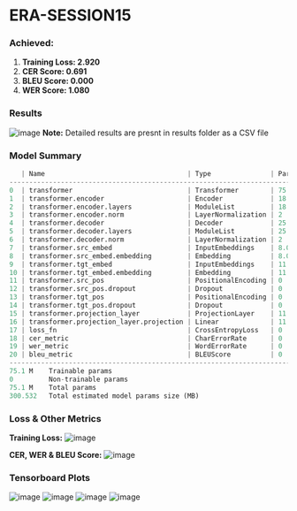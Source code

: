# ERA-SESSION15

### Achieved:
1. **Training Loss: 2.920**
2. **CER Score: 0.691**
3. **BLEU Score: 0.000**
4. **WER Score: 1.080**


### Results
![image](https://github.com/RaviNaik/ERA-SESSION15/assets/23289802/686670d4-e142-498f-9329-ffc7a72da57f)
**Note:** Detailed results are presnt in results folder as a CSV file

### Model Summary
```python
   | Name                                    | Type               | Params
--------------------------------------------------------------------------------
0  | transformer                             | Transformer        | 75.1 M
1  | transformer.encoder                     | Encoder            | 18.9 M
2  | transformer.encoder.layers              | ModuleList         | 18.9 M
3  | transformer.encoder.norm                | LayerNormalization | 2     
4  | transformer.decoder                     | Decoder            | 25.2 M
5  | transformer.decoder.layers              | ModuleList         | 25.2 M
6  | transformer.decoder.norm                | LayerNormalization | 2     
7  | transformer.src_embed                   | InputEmbeddings    | 8.0 M 
8  | transformer.src_embed.embedding         | Embedding          | 8.0 M 
9  | transformer.tgt_embed                   | InputEmbeddings    | 11.5 M
10 | transformer.tgt_embed.embedding         | Embedding          | 11.5 M
11 | transformer.src_pos                     | PositionalEncoding | 0     
12 | transformer.src_pos.dropout             | Dropout            | 0     
13 | transformer.tgt_pos                     | PositionalEncoding | 0     
14 | transformer.tgt_pos.dropout             | Dropout            | 0     
15 | transformer.projection_layer            | ProjectionLayer    | 11.5 M
16 | transformer.projection_layer.projection | Linear             | 11.5 M
17 | loss_fn                                 | CrossEntropyLoss   | 0     
18 | cer_metric                              | CharErrorRate      | 0     
19 | wer_metric                              | WordErrorRate      | 0     
20 | bleu_metric                             | BLEUScore          | 0     
--------------------------------------------------------------------------------
75.1 M    Trainable params
0         Non-trainable params
75.1 M    Total params
300.532   Total estimated model params size (MB)
```
### Loss & Other Metrics
**Training Loss:**
![image](https://github.com/RaviNaik/ERA-SESSION15/assets/23289802/add4a735-9e52-4c4d-8af7-a79289f3f974)

**CER, WER & BLEU Score:**
![image](https://github.com/RaviNaik/ERA-SESSION15/assets/23289802/20cd3e25-f4cc-420a-82f8-8e472a9fd554)

### Tensorboard Plots 
![image](https://github.com/RaviNaik/ERA-SESSION15/assets/23289802/61517ac4-9abf-438e-93bd-cf16694a620a)
![image](https://github.com/RaviNaik/ERA-SESSION15/assets/23289802/776de3ae-6c94-40aa-bc69-10b19646ff5d)
![image](https://github.com/RaviNaik/ERA-SESSION15/assets/23289802/549f6bf7-fbcf-41d2-8f6a-356415d32df2)
![image](https://github.com/RaviNaik/ERA-SESSION15/assets/23289802/be6343d4-0e42-4d72-af14-92b49ac6e844)


